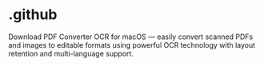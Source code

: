 # .github
Download PDF Converter OCR for macOS — easily convert scanned PDFs and images to editable formats using powerful OCR technology with layout retention and multi-language support.
